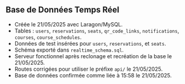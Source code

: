 ## Base de Données Temps Réel
- Créée le 21/05/2025 avec Laragon/MySQL.
- Tables : `users`, `reservations`, `seats`, `qr_code_links`, `notifications`, `courses`, `course_schedules`.
- Données de test insérées pour `users`, `reservations`, et `seats`.
- Schéma exporté dans `realtime_schema.sql`.
- Serveur fonctionnel après reclonage et recréation de la base le 21/05/2025.
- Routes corrigées pour utiliser le préfixe `api/` le 21/05/2025.
- Base de données confirmée comme liée à 15:58 le 21/05/2025.